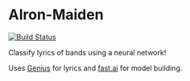 AIron-Maiden
=======================

[![Build Status](https://travis-ci.com/EFulmer/AIron-Maiden.svg?branch=master)](https://travis-ci.com/EFulmer/AIron-Maiden)

Classify lyrics of bands using a neural network!

Uses [Genius](https://genius.com) for lyrics and [fast.ai](https://docs.fast.ai/) for model building.
